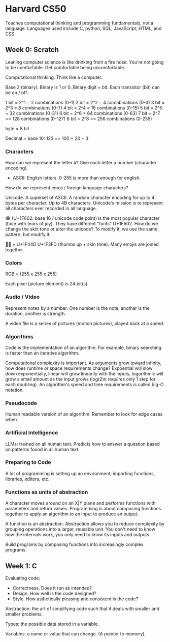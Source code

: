 # Harvard CS50

Teaches computational thinking and programming fundamentals, not a language.
Languages used include C, python, SQL, JavaScript, HTML, and CSS.

## Week 0: Scratch

Leaning computer science is like drinking from a fire hose. You're not going to
be comfortable. Get comfortable being uncomfortable.

Computational thinking. Think like a computer.

Base 2 (binary). Binary is 1 or 0. Binary digit = bit. Each transistor (bit) can
be on / off.

1 bit = 2^1 = 2 combinations (0-1)
2 bit = 2^2 = 4 comabinations (0-3)
3 bit = 2^3 = 8 combinations (0-7)
4 bit = 2^4 = 16 combinations (0-15)
5 bit = 2^5 = 32 combinations (0-31)
6 bit = 2^6 = 64 combinations (0-63)
7 bit = 2^7 == 128 combinations (0-127)
8 bit = 2^8 == 256 combinations (0-255)

byte = 8 bit

Decimal = base 10: 123 == 100 + 20 + 3

### Characters

How can we represent the letter `A`? Give each letter a number (character
encoding).

* ASCII: English letters. 0-255 is more than enough for english.

How do we represent emoji / foreign language characters?

Unicode. A superset of ASCII. A random character encoding for up to 4 bytes per
character. Up to 4B characters. Unicode's mission is to represent all characters
ever recorded in all language.

😂 (U+1F602: base 16 / unicode code point) is the most popular character (face
with tears of joy). They have different "fonts" U+1F602. How do we change the
skin tone or alter the unicode? To modify it, we use the same pattern, but modify it

👍🏻 = U+1F44D U+1F3FD (thumbs up + skin tone). Many emojis are joined together.

### Colors

RGB = (255 x 255 x 255)

Each pixel (picture element) is 24 bit(s).

### Audio / Video

Represent notes by a number. One number is the note, another is the duration, another is strength.

A video file is a series of pictures (motion pictures), played back at a speed.


### Algorithms

Code is the implementation of an algorithm. For example, binary searching is
faster than an iterative algorithm.

Computational complexity is important. As arguments grow toward infinity, how
does runtime or space requirements change? Expoential will slow down
exponentially, linear will grow linearlly with the inputs, logarithmic will grow
a small amount as the input grows (log(2)n requires only 1 step for each
doubling). An algorithm's speed and time requirements is called big-O notation.

### Pseudocode

Human readable version of an algorithm. Remember to look for edge cases when

### Artificial Intelligence

LLMs: trained on all human text. Predicts how to answer a question based on
patterns found in all human text.

### Preparing to Code

A lot of programming is setting up an environment, importing functions, libraries, editors, etc.

### Functions as units of abstraction

A character moves around on an X|Y plane and performs functions with parameters and return values.
Programming is about composing functions together to apply an algorithm to an input to produce an output.

A function is an abstraction. Abstraction allows you to reduce complexity by
grouping operations into a larger, reusable unit. You don't need to know how the
internals work, you only need to know its inputs and outputs.

Build programs by composing functions into increasingly complex programs.

## Week 1: C

Evaluating code:

* Correctness. Does it run as intended?
* Design. How well is the code designed?
* Style. How asthetically pleasing and consistent is the code?

Abstraction: the art of simplifying code such that it deals with smaller and
smaller problems.

Types: the possible data stored in a variable.

Variables: a name or value that can change. (A pointer to memory).
